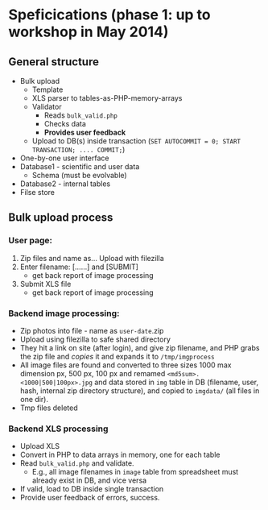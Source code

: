 # Speficications (phase 1: up to workshop in May 2014)

## General structure

 * Bulk upload
    * Template
    * XLS parser to tables-as-PHP-memory-arrays
    * Validator
       * Reads `bulk_valid.php`
       * Checks data
       * **Provides user feedback**
    * Upload to DB(s) inside transaction (`SET AUTOCOMMIT = 0; START 
      TRANSACTION; .... COMMIT;`)
 * One-by-one user interface
 * Database1 - scientific and user data
    * Schema (must be evolvable)
 * Database2 - internal tables
 * Filse store 

## Bulk upload process

### User page:

 1. Zip files and name as... Upload with filezilla
 2. Enter filename: [......] and [SUBMIT]
    * get back report of image processing
 3. Submit XLS file
    * get back report of image processing

### Backend image processing:

 * Zip photos into file - name as `user-date`.zip
 * Upload using filezilla to safe shared directory
 * They hit a link on site (after login), and give zip filename, and
   PHP grabs the zip file and _copies_ it and expands it to
   `/tmp/imgprocess`
 * All image files are found and converted to three sizes 1000 max
   dimension px, 500 px, 100 px and remamed
   `<md5sum>.<1000|500|100px>.jpg` and data stored in `img` table in
   DB (filename, user, hash, internal zip directory structure), and
   copied to `imgdata/` (all files in one dir).
 * Tmp files deleted
 
### Backend XLS processing

 * Upload XLS
 * Convert in PHP to data arrays in memory, one for each table
 * Read `bulk_valid.php` and validate.
    * E.g., all image filenames in `image` table from spreadsheet must
      already exist in DB, and vice versa
 * If valid, load to DB inside single transaction
 * Provide user feedback of errors, success.

